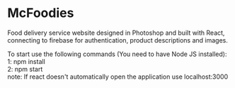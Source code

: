 # McFoodies
Food delivery service website designed in Photoshop and built with React, connecting to firebase for authentication, product descriptions and images.

To start use the following commands (You need to have Node JS installed):
   </br> 1: npm install
   </br> 2: npm start
   </br> note: If react doesn't automatically open the application use localhost:3000

